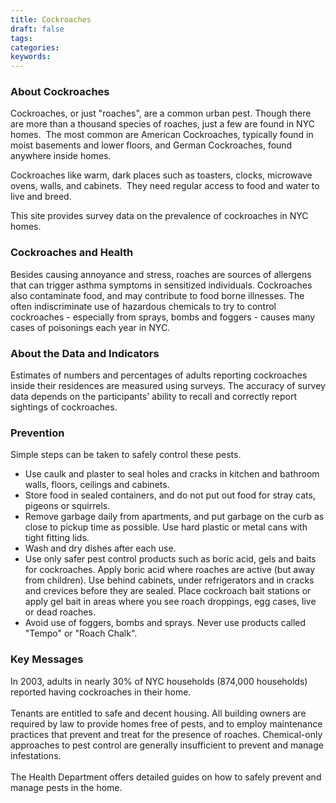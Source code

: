 ```yaml
---
title: Cockroaches
draft: false
tags: 
categories: 
keywords: 
---
```

<h3>About Cockroaches</h3>
<p>Cockroaches, or just "roaches", are a common urban pest. Though there are more than a thousand species of roaches, just a few are found in NYC homes.&nbsp; The most common are American Cockroaches, typically found in moist basements and lower floors, and German Cockroaches, found anywhere inside homes.</p>
<p>Cockroaches like warm, dark places such as toasters, clocks, microwave ovens, walls, and cabinets.&nbsp; They need regular access to food and water to live and breed.</p>
<p>This site provides survey data on the prevalence of cockroaches in NYC homes.&nbsp;&nbsp;</p>
<h3>Cockroaches and Health</h3>
<p>Besides causing annoyance and stress, roaches are sources of allergens that can trigger asthma symptoms in sensitized individuals. Cockroaches also contaminate food, and may contribute to food borne illnesses. The often indiscriminate use of hazardous chemicals to try to control cockroaches - especially from sprays, bombs and foggers - causes many cases of poisonings each year in NYC.</p>
<h3>About the Data and Indicators</h3>
<p>Estimates of numbers and percentages of adults reporting cockroaches inside their residences are measured using surveys. The accuracy of survey data depends on the participants' ability to recall and correctly report sightings of cockroaches.</p>
<h3>Prevention</h3>
<p>Simple steps can be taken to safely control these pests.</p>
<ul>
<li>Use caulk and plaster to seal holes and cracks in kitchen and bathroom walls, floors, ceilings and cabinets.</li>
<li>Store food in sealed containers, and do not put out food for stray cats, pigeons or squirrels.</li>
<li>Remove garbage daily from apartments, and put garbage on the curb as close to pickup time as possible. Use hard plastic or metal cans with tight fitting lids.</li>
<li>Wash and dry dishes after each use.</li>
<li>Use only safer pest control products such as boric acid, gels and baits for cockroaches. Apply boric acid where roaches are active (but away from children). Use behind cabinets, under refrigerators and in cracks and crevices before they are sealed. Place cockroach bait stations or apply gel bait in areas where you see roach droppings, egg cases, live or dead roaches.</li>
<li>Avoid use of foggers, bombs and sprays. Never use products called "Tempo" or "Roach Chalk".</li>
</ul>
<h3>Key Messages</h3>
<p>In 2003, adults in nearly 30% of NYC households (874,000 households) reported having cockroaches in their home.<br /><br />Tenants are entitled to safe and decent housing. All building owners are required by law to provide homes free of pests, and to employ maintenance practices that prevent and treat for the presence of roaches. Chemical-only approaches to pest control are generally insufficient to prevent and manage infestations. <br /><br />The Health Department offers detailed guides on how to safely prevent and manage pests in the home.</p>
